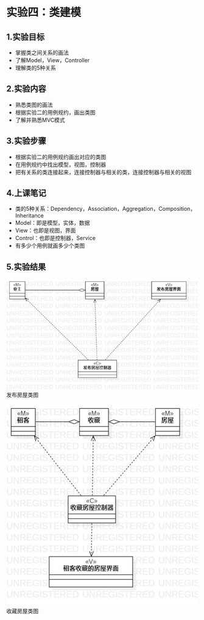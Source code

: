 # 实验四：类建模
## 1.实验目标
- 掌握类之间关系的画法
- 了解Model，View，Controller
- 理解类的5种关系
## 2.实验内容
- 熟悉类图的画法
- 根据实验二的用例规约，画出类图
- 了解并熟悉MVC模式
## 3.实验步骤
- 根据实验二的用例规约画出对应的类图
- 在用例规约中找出模型，视图，控制器
- 把有关系的类连接起来，连接控制器与相关的类，连接控制器与相关的视图
## 4.上课笔记
- 类的5种关系：Dependency，Association，Aggregation，Composition，Inheritance
- Model：即是模型，实体，数据
- View：也即是视图，界面
- Control：也即是控制器，Service
- 有多少个用例就画多少个类图
## 5.实验结果
![用例图](./发布房屋类图.jpg)    
发布房屋类图  

![用例图](./收藏房屋类图.jpg)  
收藏房屋类图